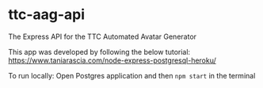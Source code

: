 # ttc-aag-api
The Express API for the TTC Automated Avatar Generator

This app was developed by following the below tutorial: https://www.taniarascia.com/node-express-postgresql-heroku/

To run locally: Open Postgres application and then `npm start` in the terminal
